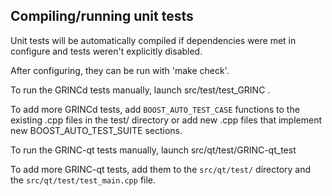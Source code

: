 Compiling/running unit tests
------------------------------------

Unit tests will be automatically compiled if dependencies were met in configure
and tests weren't explicitly disabled.

After configuring, they can be run with 'make check'.

To run the GRINCd tests manually, launch src/test/test_GRINC .

To add more GRINCd tests, add `BOOST_AUTO_TEST_CASE` functions to the existing
.cpp files in the test/ directory or add new .cpp files that
implement new BOOST_AUTO_TEST_SUITE sections.

To run the GRINC-qt tests manually, launch src/qt/test/GRINC-qt_test

To add more GRINC-qt tests, add them to the `src/qt/test/` directory and
the `src/qt/test/test_main.cpp` file.
